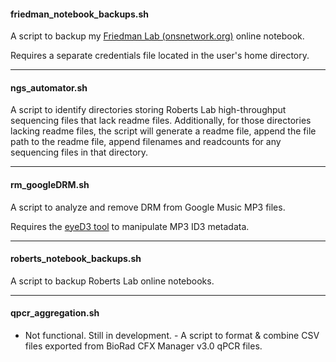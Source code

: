 #### friedman_notebook_backups.sh
A script to backup my [Friedman Lab (onsnetwork.org)](http://onsnetwork.org/sjwfriedmanlab/) online notebook.

Requires a separate credentials file located in the user's home directory.

---
#### ngs_automator.sh
A script to identify directories storing Roberts Lab high-throughput sequencing files that lack readme files. Additionally, for those directories lacking readme files, the script will generate a readme file, append the file path to the readme file, append filenames and readcounts for any sequencing files in that directory.

---
#### rm_googleDRM.sh
A script to analyze and remove DRM from Google Music MP3 files.

Requires the [eyeD3 tool](http://eyed3.nicfit.net/) to manipulate MP3 ID3 metadata.

---

#### roberts_notebook_backups.sh
A script to backup Roberts Lab online notebooks.

---
#### qpcr_aggregation.sh
- Not functional. Still in development. -
A script to format & combine CSV files exported from BioRad CFX Manager v3.0 qPCR files.
